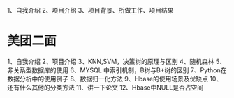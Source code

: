 1、自我介绍
2、项目介绍
3、项目背景、所做工作、项目结果


# 美团二面

1、自我介绍
2、项目介绍
3、KNN,SVM，决策树的原理与区别
4、随机森林
5、非关系型数据库的使用
6、MYSQL 中索引机制，B树与B+树的区别
7、Python在数据分析中的使用例子
8、数据归一化方法
9、Hbase的使用场景及优缺点
10、还有什么其他的分类方法
11、讲一下论文
12、Hbase中NULL是否占空间